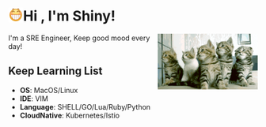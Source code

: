 <h1><img src="https://github.com/kuops/kuops/blob/master/images/ezgif-5-7c4b98cb8c1b.gif" align="left" width="30px" />Hi , I'm Shiny!</h1>

<p align="center"><img align="right" width="40%" src="https://github.com/kuops/kuops/blob/master/images/ezgif-5-51732a7b72f3.gif"></p>

<p>I'm a SRE Engineer, Keep good mood every day!</p>

<h2>Keep Learning List</h2>

<ul>
<li><strong>OS</strong>: MacOS/Linux</li>
<li><strong>IDE</strong>: VIM</li>
<li><strong>Language</strong>: SHELL/GO/Lua/Ruby/Python</li>
<li><strong>CloudNative</strong>: Kubernetes/Istio</li>
</ul>
